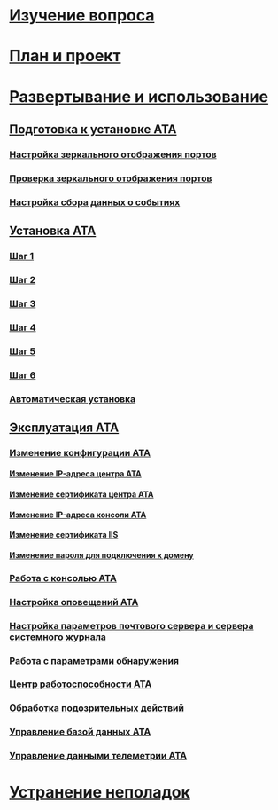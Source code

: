 # [Изучение вопроса](/advanced-threat-analytics/understand-explore/what-is-ata)
# [План и проект](/advanced-threat-analytics/plan-design/ata-capacity-planning)
# [Развертывание и использование](install-ata.md)
## [Подготовка к установке ATA](preinstall-ata.md)
### [Настройка зеркального отображения портов](configure-port-mirroring.md)
### [Проверка зеркального отображения портов](validate-port-mirroring.md)
### [Настройка сбора данных о событиях](configure-event-collection.md)
## [Установка ATA](install-ata.md)
### [Шаг 1](install-ata-step1.md)
### [Шаг 2](install-ata-step2.md)
### [Шаг 3](install-ata-step3.md)
### [Шаг 4](install-ata-step4.md)
### [Шаг 5](install-ata-step5.md)
### [Шаг 6](install-ata-step6.md)
### [Автоматическая установка](ata-silent-installation.md)
## [Эксплуатация ATA](operate-ata.md)
### [Изменение конфигурации ATA](modifying-ata-configuration.md)
#### [Изменение IP-адреса центра ATA](modifying-ata-config-centerip.md)
#### [Изменение сертификата центра ATA](modifying-ata-config-centercert.md)
#### [Изменение IP-адреса консоли ATA](modifying-ata-config-consoleip.md)
#### [Изменение сертификата IIS](modifying-ata-config-iiscert.md)
#### [Изменение пароля для подключения к домену](modifying-ata-config-dcpassword.md)
### [Работа с консолью ATA](working-with-ata-console.md)
### [Настройка оповещений ATA](setting-ata-alerts.md)
### [Настройка параметров почтового сервера и сервера системного журнала](setting-syslog-email-server-settings.md)
### [Работа с параметрами обнаружения](working-with-detection-settings.md)
### [Центр работоспособности ATA](ata-health-center.md)
### [Обработка подозрительных действий](working-with-suspicious-activities.md)
### [Управление базой данных ATA](ata-database-management.md)
### [Управление данными телеметрии ATA](manage-telemetry-settings.md)
# [Устранение неполадок](/advanced-threat-analytics/troubleshoot/troubleshooting-ata-using-logs)


<!--HONumber=Jul16_HO3-->



